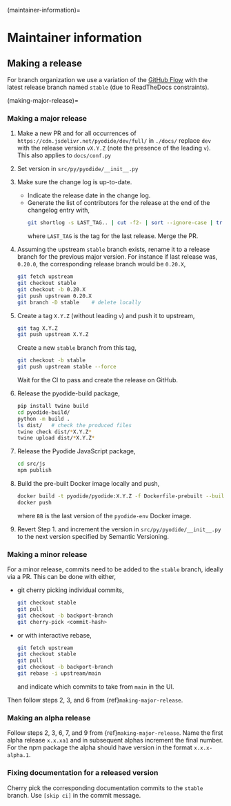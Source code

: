 (maintainer-information)=

# Maintainer information

## Making a release

For branch organization we use a variation of the [GitHub
Flow](https://guides.github.com/introduction/flow/) with
the latest release branch named `stable` (due to ReadTheDocs constraints).

(making-major-release)=

### Making a major release

1. Make a new PR and for all occurrences of
   `https://cdn.jsdelivr.net/pyodide/dev/full/` in `./docs/` replace `dev` with
   the release version `vX.Y.Z` (note the presence of the leading `v`). This
   also applies to `docs/conf.py`
2. Set version in `src/py/pyodide/__init__.py`
3. Make sure the change log is up-to-date.
   - Indicate the release date in the change log.
   - Generate the list of contributors for the release at the end of the
     changelog entry with,
     ```bash
     git shortlog -s LAST_TAG.. | cut -f2- | sort --ignore-case | tr '\n' ';' | sed 's/;/, /g;s/, $//' | fold -s
     ```
     where `LAST_TAG` is the tag for the last release.
     Merge the PR.
4. Assuming the upstream `stable` branch exists, rename it to a release branch
   for the previous major version. For instance if last release was, `0.20.0`,
   the corresponding release branch would be `0.20.X`,
   ```bash
   git fetch upstream
   git checkout stable
   git checkout -b 0.20.X
   git push upstream 0.20.X
   git branch -D stable    # delete locally
   ```
5. Create a tag `X.Y.Z` (without leading `v`) and push
   it to upstream,
   ```bash
   git tag X.Y.Z
   git push upstream X.Y.Z
   ```
   Create a new `stable` branch from this tag,
   ```bash
   git checkout -b stable
   git push upstream stable --force
   ```
   Wait for the CI to pass and create the release on GitHub.
6. Release the pyodide-build package,
   ```bash
   pip install twine build
   cd pyodide-build/
   python -m build .
   ls dist/   # check the produced files
   twine check dist/*X.Y.Z*
   twine upload dist/*X.Y.Z*
   ```
7. Release the Pyodide JavaScript package,

   ```bash
   cd src/js
   npm publish
   ```

8. Build the pre-built Docker image locally and push,
   ```bash
   docker build -t pyodide/pyodide:X.Y.Z -f Dockerfile-prebuilt --build-arg VERSION=BB .
   docker push
   ```
   where `BB` is the last version of the `pyodide-env` Docker image.
9. Revert Step 1. and increment the version in
   `src/py/pyodide/__init__.py` to the next version specified by
   Semantic Versioning.

### Making a minor release

For a minor release, commits need to be added to the `stable` branch, ideally via a PR.
This can be done with either,

- git cherry picking individual commits,
  ```bash
  git checkout stable
  git pull
  git checkout -b backport-branch
  git cherry-pick <commit-hash>
  ```
- or with interactive rebase,
  ```bash
  git fetch upstream
  git checkout stable
  git pull
  git checkout -b backport-branch
  git rebase -i upstream/main
  ```
  and indicate which commits to take from `main` in the UI.

Then follow steps 2, 3, and 6 from {ref}`making-major-release`.

### Making an alpha release

Follow steps 2, 3, 6, 7, and 9 from {ref}`making-major-release`. Name the first
alpha release `x.x.xa1` and in subsequent alphas increment the final number. For
the npm package the alpha should have version in the format `x.x.x-alpha.1`.


### Fixing documentation for a released version

Cherry pick the corresponding documentation commits to the `stable` branch. Use
`[skip ci]` in the commit message.
